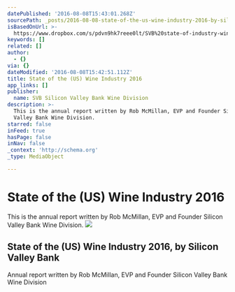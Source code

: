 ```yaml
---
datePublished: '2016-08-08T15:43:01.268Z'
sourcePath: _posts/2016-08-08-state-of-the-us-wine-industry-2016-by-silicon-valley-bank.md
isBasedOnUrl: >-
  https://www.dropbox.com/s/pdvn9hk7reee0lt/SVB%20state-of-industry-wine-report-2016.pdf?dl=0
keywords: []
related: []
author:
  - {}
via: {}
dateModified: '2016-08-08T15:42:51.112Z'
title: State of the (US) Wine Industry 2016
app_links: []
publisher:
  name: SVB Silicon Valley Bank Wine Division
description: >-
  This is the annual report written by Rob McMillan, EVP and Founder Silicon
  Valley Bank Wine Division.
starred: false
inFeed: true
hasPage: false
inNav: false
_context: 'http://schema.org'
_type: MediaObject

---
```

# State of the (US) Wine Industry 2016

This is the annual report written by Rob McMillan, EVP and Founder Silicon Valley Bank Wine Division.
![](https://the-grid-user-content.s3-us-west-2.amazonaws.com/d1c88ae8-561b-4af7-b603-798b3412b42d.jpg)

<article style=""><h1>State of the (US) Wine Industry 2016, by Silicon Valley Bank</h1><p>Annual report written by Rob McMillan, EVP and Founder Silicon Valley Bank Wine Division</p></article>